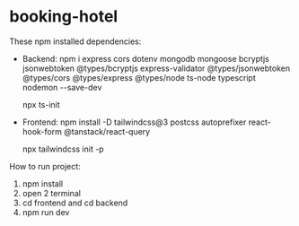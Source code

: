# booking-hotel

These npm installed dependencies: 
- Backend: 
    npm i express cors dotenv mongodb mongoose bcryptjs jsonwebtoken @types/bcryptjs express-validator @types/jsonwebtoken @types/cors @types/express @types/node ts-node typescript nodemon --save-dev

    npx ts-init

- Frontend: 
    npm install -D tailwindcss@3 postcss autoprefixer react-hook-form @tanstack/react-query

    npx tailwindcss init -p


How to run project:
1. npm install
2. open 2 terminal
3. cd frontend and cd backend 
4. npm run dev